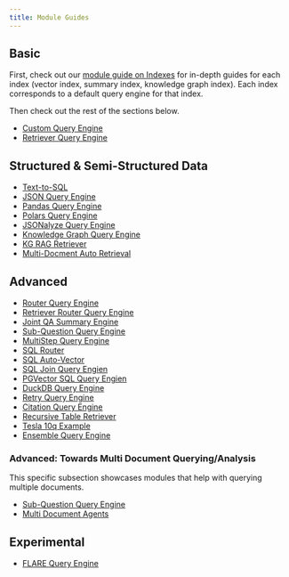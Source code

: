 ```yaml
---
title: Module Guides
---
```


## Basic

First, check out our [module guide on Indexes](/python/framework/module_guides/indexing/modules) for in-depth guides for each index (vector index, summary index, knowledge graph index). Each index corresponds to a default query engine for that index.

Then check out the rest of the sections below.

- [Custom Query Engine](/python/examples/query_engine/custom_query_engine)
- [Retriever Query Engine](/python/examples/query_engine/customretrievers)

## Structured & Semi-Structured Data

- [Text-to-SQL](/python/examples/index_structs/struct_indices/sqlindexdemo)
- [JSON Query Engine](/python/examples/query_engine/json_query_engine)
- [Pandas Query Engine](/python/examples/query_engine/pandas_query_engine)
- [Polars Query Engine](/python/examples/query_engine/polars_query_engine)
- [JSONalyze Query Engine](/python/examples/query_engine/jsonalyze_query_engine)
- [Knowledge Graph Query Engine](/python/examples/query_engine/knowledge_graph_query_engine)
- [KG RAG Retriever](/python/examples/query_engine/knowledge_graph_rag_query_engine)
- [Multi-Docment Auto Retrieval](/python/examples/query_engine/multi_doc_auto_retrieval/multi_doc_auto_retrieval)

## Advanced

- [Router Query Engine](/python/examples/query_engine/routerqueryengine)
- [Retriever Router Query Engine](/python/examples/query_engine/retrieverrouterqueryengine)
- [Joint QA Summary Engine](/python/examples/query_engine/jointqasummary)
- [Sub-Question Query Engine](/python/examples/query_engine/sub_question_query_engine)
- [MultiStep Query Engine](/python/examples/query_transformations/simpleindexdemo-multistep)
- [SQL Router](/python/examples/query_engine/sqlrouterqueryengine)
- [SQL Auto-Vector](/python/examples/query_engine/sqlautovectorqueryengine)
- [SQL Join Query Engien](/python/examples/query_engine/sqljoinqueryengine)
- [PGVector SQL Query Engien](/python/examples/query_engine/pgvector_sql_query_engine)
- [DuckDB Query Engine](/python/examples/index_structs/struct_indices/duckdb_sql_query)
- [Retry Query Engine](/python/examples/evaluation/retryquery)
- [Citation Query Engine](/python/examples/query_engine/citation_query_engine)
- [Recursive Table Retriever](/python/examples/query_engine/pdf_tables/recursive_retriever)
- [Tesla 10q Example](/python/examples/query_engine/sec_tables/tesla_10q_table)
- [Ensemble Query Engine](/python/examples/query_engine/ensemble_query_engine)

### Advanced: Towards Multi Document Querying/Analysis

This specific subsection showcases modules that help with querying multiple documents.

- [Sub-Question Query Engine](/python/examples/query_engine/sub_question_query_engine)
- [Multi Document Agents](/python/examples/agent/multi_document_agents-v1)

## Experimental

- [FLARE Query Engine](/python/examples/query_engine/flare_query_engine)
